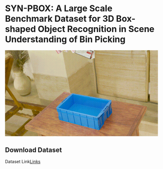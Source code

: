 # SYN-PBOX: A Large Scale Benchmark Dataset for 3D Box-shaped Object Recognition in Scene Understanding of Bin Picking

![the emample of SYN-PBOX](https://github.com/ccteaher/projects-SYN-PBOX/blob/main/example/SYN-PBOX.gif)

## Download Dataset
Dataset Link[Links](https://pan.baidu.com/s/1vHxTObDSviUlTk--F7e43A/efcv)
